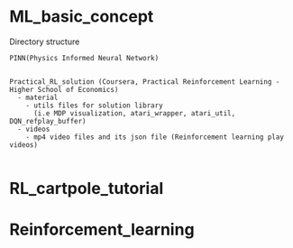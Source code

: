 # ML_basic_concept


Directory structure
```
PINN(Physics Informed Neural Network)

  
Practical_RL_solution (Coursera, Practical Reinforcement Learning - Higher School of Economics)
  - material
    - utils files for solution library
      (i.e MDP visualization, atari_wrapper, atari_util, DQN_refplay_buffer)
  - videos
    - mp4 video files and its json file (Reinforcement learning play videos)
    
```
# RL_cartpole_tutorial
# Reinforcement_learning
